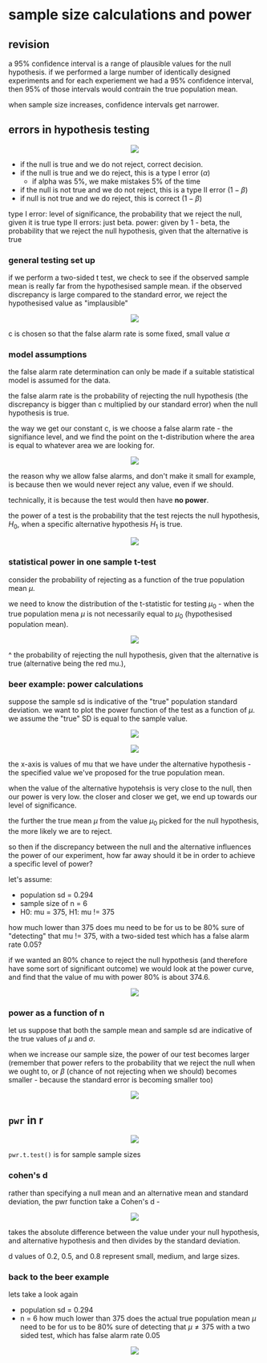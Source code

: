 # sample size calculations and power

## revision

a 95% confidence interval is a range of plausible values for the null hypothesis. if we performed a large number of identically designed experiments and for each experiement we had a 95% confidence interval, then 95% of those intervals would contrain the true population mean.

when sample size increases, confidence intervals get narrower.

## errors in hypothesis testing

<p align="center">
    <img src="https://github.com/infernocadet/data2002/blob/main/graphics/err.png" width="auto" height="auto">
</p>

- if the null is true and we do not reject, correct decision.
- if the null is true and we do reject, this is a type I error ($\alpha$)
  - if alpha was 5%, we make mistakes 5% of the time
- if the null is not true and we do not reject, this is a type II error ($1 - \beta$)
- if null is not true and we do reject, this is correct ($1 - \beta$)

type I error: level of significance, the probability that we reject the null, given it is true
type II errors: just beta.
power: given by 1 - beta, the probability that we reject the null hypothesis, given that the alternative is true

### general testing set up

if we perform a two-sided t test, we check to see if the observed sample mean is really far from the hypothesised sample mean. if the observed discrepancy is large compared to the standard error, we reject the hypothesised value as "implausible"

<p align="center">
    <img src="https://github.com/infernocadet/data2002/blob/main/graphics/gen.png" width="auto" height="auto">
</p>

c is chosen so that the false alarm rate is some fixed, small value $\alpha$

### model assumptions

the false alarm rate determination can only be made if a suitable statistical model is assumed for the data.

the false alarm rate is the probability of rejecting the null hypothesis (the discrepancy is bigger than c multiplied by our standard error) when the null hypothesis is true.

the way we get our constant c, is we choose a false alarm rate - the signifiance level, and we find the point on the t-distribution where the area is equal to whatever area we are looking for.

<p align="center">
    <img src="https://github.com/infernocadet/data2002/blob/main/graphics/itc.png" width="auto" height="auto">
</p>

the reason why we allow false alarms, and don't make it small for example, is because then we would never reject any value, even if we should.

technically, it is because the test would then have **no power**.

the power of a test is the probability that the test rejects the null hypothesis, $H_0$, when a specific alternative hypothesis $H_1$ is true.

<p align="center">
    <img src="https://github.com/infernocadet/data2002/blob/main/graphics/pow.png" width="auto" height="auto">
</p>

### statistical power in one sample t-test

consider the probability of rejecting as a function of the true population mean $\mu$.

we need to know the distribution of the t-statistic for testing $\mu_0$ - when the true population mena $\mu$ is not necessarily equal to $\mu_0$ (hypothesised population mean).

<p align="center">
    <img src="https://github.com/infernocadet/data2002/blob/main/graphics/spo.png" width="auto" height="auto">
</p>

^ the probability of rejecting the null hypothesis, given that the alternative is true (alternative being the red mu.),

### beer example: power calculations

suppose the sample sd is indicative of the "true" population standard deviation. we want to plot the power function of the test as a function of $\mu$. we assume the "true" SD is equal to the sample value.

<p align="center">
    <img src="https://github.com/infernocadet/data2002/blob/main/graphics/sig.png" width="auto" height="auto">
</p>

<p align="center">
    <img src="https://github.com/infernocadet/data2002/blob/main/graphics/pf.png" width="auto" height="auto">
</p>

the x-axis is values of mu that we have under the alternative hypothesis - the specified value we've proposed for the true population mean.

when the value of the alternative hypotehsis is very close to the null, then our power is very low. the closer and closer we get, we end up towards our level of significance.

the further the true mean $\mu$ from the value $\mu_0$ picked for the null hypothesis, the more likely we are to reject.

so then if the discrepancy between the null and the alternative influences the power of our experiment, how far away should it be in order to achieve a specific level of power?

let's assume:

- population sd = 0.294
- sample size of n = 6
- H0: mu = 375, H1: mu != 375

how much lower than 375 does mu need to be for us to be 80% sure of "detecting" that mu != 375, with a two-sided test which has a false alarm rate 0.05?

if we wanted an 80% chance to reject the null hypothesis (and therefore have some sort of significant outcome) we would look at the power curve, and find that the value of mu with power 80% is about 374.6.

<p align="center">
    <img src="https://github.com/infernocadet/data2002/blob/main/graphics/dne.png" width="auto" height="auto">
</p>

### power as a function of n

let us suppose that both the sample mean and sample sd are indicative of the true values of $\mu$ and $\sigma$.

when we increase our sample size, the power of our test becomes larger (remember that power refers to the probability that we reject the null when we ought to, or $\beta$ (chance of not rejecting when we should) becomes smaller - because the standard error is becoming smaller too)

<p align="center">
    <img src="https://github.com/infernocadet/data2002/blob/main/graphics/pn.png" width="auto" height="auto">
</p>

## `pwr` in r

<p align="center">
    <img src="https://github.com/infernocadet/data2002/blob/main/graphics/pwr.png" width="auto" height="auto">
</p>

`pwr.t.test()` is for sample sample sizes

### cohen's d

rather than specifying a null mean and an alternative mean and standard deviation, the pwr function take a Cohen's d -

<p align="center">
    <img src="https://github.com/infernocadet/data2002/blob/main/graphics/d.png" width="auto" height="auto">
</p>

takes the absolute difference between the value under your null hypothesis, and alternative hypothesis and then divides by the standard deviation.

d values of 0.2, 0.5, and 0.8 represent small, medium, and large sizes.

### back to the beer example

lets take a look again

- population sd = 0.294
- n = 6
  how much lower than 375 does the actual true population mean $\mu$ need to be for us to be 80% sure of detecting that $\mu \ne 375$ with a two sided test, which has false alarm rate 0.05

<p align="center">
    <img src="https://github.com/infernocadet/data2002/blob/main/graphics/pwrt.png" width="auto" height="auto">
</p>
